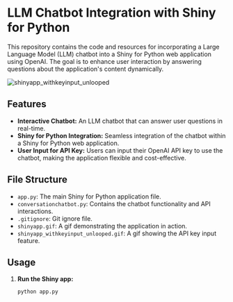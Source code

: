 # LLM Chatbot Integration with Shiny for Python

This repository contains the code and resources for incorporating a Large Language Model (LLM) chatbot into a Shiny for Python web application using OpenAI. The goal is to enhance user interaction by answering questions about the application's content dynamically. 

![shinyapp_withkeyinput_unlooped](https://github.com/deepshamenghani/chatbot_shiny_python/assets/46545400/b33b23d3-46a3-41c2-873d-1c198604fd98)

## Features

- **Interactive Chatbot:** An LLM chatbot that can answer user questions in real-time.
- **Shiny for Python Integration:** Seamless integration of the chatbot within a Shiny for Python web application.
- **User Input for API Key:** Users can input their OpenAI API key to use the chatbot, making the application flexible and cost-effective.

## File Structure

- `app.py`: The main Shiny for Python application file.
- `conversationchatbot.py`: Contains the chatbot functionality and API interactions.
- `.gitignore`: Git ignore file.
- `shinyapp.gif`: A gif demonstrating the application in action.
- `shinyapp_withkeyinput_unlooped.gif`: A gif showing the API key input feature.

## Usage

1. **Run the Shiny app:**

    ```bash
    python app.py
    ```
